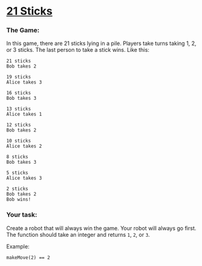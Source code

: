 # [21 Sticks](https://www.codewars.com/kata/21-sticks "https://www.codewars.com/kata/5866a58b9cbc02c4f8000cac")

### The Game:
In this game, there are 21 sticks lying in a pile. Players take turns taking 1, 2, or 3 sticks. The last person to take a stick wins. Like this:

```
21 sticks
Bob takes 2

19 sticks
Alice takes 3

16 sticks
Bob takes 3

13 sticks
Alice takes 1

12 sticks
Bob takes 2

10 sticks
Alice takes 2

8 sticks
Bob takes 3

5 sticks
Alice takes 3

2 sticks
Bob takes 2
Bob wins!
```

<h3>Your task:</h3>

Create a robot that will always win the game. Your robot will always go first. The function should take an integer and returns `1`, `2`, or `3`.

Example:

```
makeMove(2) == 2
```